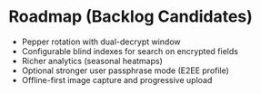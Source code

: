 # Roadmap (Backlog Candidates)

- Pepper rotation with dual-decrypt window
- Configurable blind indexes for search on encrypted fields
- Richer analytics (seasonal heatmaps)
- Optional stronger user passphrase mode (E2EE profile)
- Offline-first image capture and progressive upload
